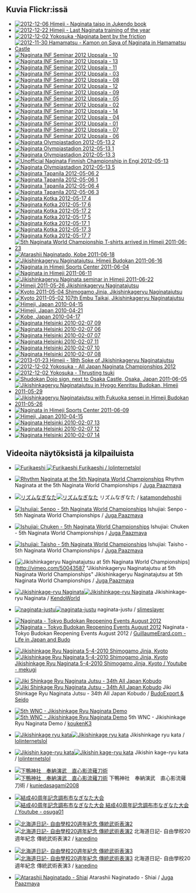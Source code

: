 
## Kuvia Flickr:issä

-   [![2012-12-06 Himeji - Naginata taiso in Jukendo
    book](http://farm9.static.flickr.com/8362/8450641664_fea2b93757_s.jpg)](http://farm9.static.flickr.com/8362/8450641664_fea2b93757_b.jpg "2012-12-06 Himeji - Naginata taiso in Jukendo book")
-   [![2012-12-22 Himeji - Last Naginata training of the
    year](http://farm9.static.flickr.com/8084/8310222005_f8fd5e3497_s.jpg)](http://farm9.static.flickr.com/8084/8310222005_f8fd5e3497_b.jpg "2012-12-22 Himeji - Last Naginata training of the year")
-   [![2012-12-02 Yokosuka -Naginata bent by the
    friction](http://farm9.static.flickr.com/8364/8310167633_49559323f3_s.jpg)](http://farm9.static.flickr.com/8364/8310167633_49559323f3_b.jpg "2012-12-02 Yokosuka -Naginata bent by the friction")
-   [![2012-11-30 Hamamatsu - Kamon on Saya of Naginata in Hamamatsu
    Castle](http://farm9.static.flickr.com/8493/8310434296_6376408a49_s.jpg)](http://farm9.static.flickr.com/8493/8310434296_6376408a49_b.jpg "2012-11-30 Hamamatsu - Kamon on Saya of Naginata in Hamamatsu Castle")
-   [![Naginata INF Seminar 2012 Uppsala -
    10](http://farm9.static.flickr.com/8180/7896503292_ec80ff1b79_s.jpg)](http://farm9.static.flickr.com/8180/7896503292_ec80ff1b79_b.jpg "Naginata INF Seminar 2012 Uppsala - 10")
-   [![Naginata INF Seminar 2012 Uppsala -
    13](http://farm9.static.flickr.com/8461/7896512612_8793b62e5c_s.jpg)](http://farm9.static.flickr.com/8461/7896512612_8793b62e5c_b.jpg "Naginata INF Seminar 2012 Uppsala - 13")
-   [![Naginata INF Seminar 2012 Uppsala -
    11](http://farm9.static.flickr.com/8435/7896506982_dca3d1c65d_s.jpg)](http://farm9.static.flickr.com/8435/7896506982_dca3d1c65d_b.jpg "Naginata INF Seminar 2012 Uppsala - 11")
-   [![Naginata INF Seminar 2012 Uppsala -
    03](http://farm9.static.flickr.com/8313/7896478092_f6d6ca8ab8_s.jpg)](http://farm9.static.flickr.com/8313/7896478092_f6d6ca8ab8_b.jpg "Naginata INF Seminar 2012 Uppsala - 03")
-   [![Naginata INF Seminar 2012 Uppsala -
    08](http://farm9.static.flickr.com/8310/7896497718_fe55710472_s.jpg)](http://farm9.static.flickr.com/8310/7896497718_fe55710472_b.jpg "Naginata INF Seminar 2012 Uppsala - 08")
-   [![Naginata INF Seminar 2012 Uppsala -
    12](http://farm9.static.flickr.com/8031/7896510078_3784100263_s.jpg)](http://farm9.static.flickr.com/8031/7896510078_3784100263_b.jpg "Naginata INF Seminar 2012 Uppsala - 12")
-   [![Naginata INF Seminar 2012 Uppsala -
    09](http://farm9.static.flickr.com/8446/7896500648_f48c9c8317_s.jpg)](http://farm9.static.flickr.com/8446/7896500648_f48c9c8317_b.jpg "Naginata INF Seminar 2012 Uppsala - 09")
-   [![Naginata INF Seminar 2012 Uppsala -
    05](http://farm9.static.flickr.com/8461/7896487956_dce6c1843e_s.jpg)](http://farm9.static.flickr.com/8461/7896487956_dce6c1843e_b.jpg "Naginata INF Seminar 2012 Uppsala - 05")
-   [![Naginata INF Seminar 2012 Uppsala -
    02](http://farm9.static.flickr.com/8308/7896472998_40e781294b_s.jpg)](http://farm9.static.flickr.com/8308/7896472998_40e781294b_b.jpg "Naginata INF Seminar 2012 Uppsala - 02")
-   [![Naginata INF Seminar 2012 Uppsala -
    14](http://farm9.static.flickr.com/8315/7896514856_41f04cb760_s.jpg)](http://farm9.static.flickr.com/8315/7896514856_41f04cb760_b.jpg "Naginata INF Seminar 2012 Uppsala - 14")
-   [![Naginata INF Seminar 2012 Uppsala -
    04](http://farm9.static.flickr.com/8170/7896486144_6dc0bc0a9f_s.jpg)](http://farm9.static.flickr.com/8170/7896486144_6dc0bc0a9f_b.jpg "Naginata INF Seminar 2012 Uppsala - 04")
-   [![Naginata INF Seminar 2012 Uppsala -
    01](http://farm9.static.flickr.com/8306/7896468302_daa1e5cc82_s.jpg)](http://farm9.static.flickr.com/8306/7896468302_daa1e5cc82_b.jpg "Naginata INF Seminar 2012 Uppsala - 01")
-   [![Naginata INF Seminar 2012 Uppsala -
    07](http://farm9.static.flickr.com/8301/7896495090_f071163601_s.jpg)](http://farm9.static.flickr.com/8301/7896495090_f071163601_b.jpg "Naginata INF Seminar 2012 Uppsala - 07")
-   [![Naginata INF Seminar 2012 Uppsala -
    06](http://farm9.static.flickr.com/8456/7896492076_fe637292d2_s.jpg)](http://farm9.static.flickr.com/8456/7896492076_fe637292d2_b.jpg "Naginata INF Seminar 2012 Uppsala - 06")
-   [![Naginata Olympiastadion 2012-05-13
    2](http://farm8.static.flickr.com/7092/7325915248_bcd9f5013d_s.jpg)](http://farm8.static.flickr.com/7092/7325915248_bcd9f5013d_b.jpg "Naginata Olympiastadion 2012-05-13 2")
-   [![Naginata Olympiastadion 2012-05-13
    1](http://farm9.static.flickr.com/8018/7325914770_e23060cbac_s.jpg)](http://farm9.static.flickr.com/8018/7325914770_e23060cbac_b.jpg "Naginata Olympiastadion 2012-05-13 1")
-   [![Naginata Olympiastadion 2012-05-13
    3](http://farm8.static.flickr.com/7103/7325915808_915e607c6f_s.jpg)](http://farm8.static.flickr.com/7103/7325915808_915e607c6f_b.jpg "Naginata Olympiastadion 2012-05-13 3")
-   [![Unofficial Naginata Finnish Championship in Engi
    2012-05-13](http://farm8.static.flickr.com/7220/7325916622_d06f075c74_s.jpg)](http://farm8.static.flickr.com/7220/7325916622_d06f075c74_b.jpg "Unofficial Naginata Finnish Championship in Engi 2012-05-13")
-   [![Naginata Olympiastadion 2012-05-13
    5](http://farm8.static.flickr.com/7222/7325917160_0fbed0005f_s.jpg)](http://farm8.static.flickr.com/7222/7325917160_0fbed0005f_b.jpg "Naginata Olympiastadion 2012-05-13 5")
-   [![Naginata Tapanila 2012-05-06
    2](http://farm8.static.flickr.com/7102/7322793128_6ecbf9ba35_s.jpg)](http://farm8.static.flickr.com/7102/7322793128_6ecbf9ba35_b.jpg "Naginata Tapanila 2012-05-06 2")
-   [![Naginata Tapanila 2012-05-06
    1](http://farm8.static.flickr.com/7097/7322791966_12d05c342e_s.jpg)](http://farm8.static.flickr.com/7097/7322791966_12d05c342e_b.jpg "Naginata Tapanila 2012-05-06 1")
-   [![Naginata Tapanila 2012-05-06
    4](http://farm8.static.flickr.com/7215/7322793674_46af1663f4_s.jpg)](http://farm8.static.flickr.com/7215/7322793674_46af1663f4_b.jpg "Naginata Tapanila 2012-05-06 4")
-   [![Naginata Tapanila 2012-05-06
    3](http://farm8.static.flickr.com/7240/7322796388_03e5127f42_s.jpg)](http://farm8.static.flickr.com/7240/7322796388_03e5127f42_b.jpg "Naginata Tapanila 2012-05-06 3")
-   [![Naginata Kotka 2012-05-17
    4](http://farm8.static.flickr.com/7095/7322720230_13d51d3fe5_s.jpg)](http://farm8.static.flickr.com/7095/7322720230_13d51d3fe5_b.jpg "Naginata Kotka 2012-05-17 4")
-   [![Naginata Kotka 2012-05-17
    6](http://farm8.static.flickr.com/7237/7322721756_f2dd161603_s.jpg)](http://farm8.static.flickr.com/7237/7322721756_f2dd161603_b.jpg "Naginata Kotka 2012-05-17 6")
-   [![Naginata Kotka 2012-05-17
    2](http://farm8.static.flickr.com/7098/7322718612_4d1df73cf8_s.jpg)](http://farm8.static.flickr.com/7098/7322718612_4d1df73cf8_b.jpg "Naginata Kotka 2012-05-17 2")
-   [![Naginata Kotka 2012-05-17
    5](http://farm8.static.flickr.com/7090/7322721174_37084e99e3_s.jpg)](http://farm8.static.flickr.com/7090/7322721174_37084e99e3_b.jpg "Naginata Kotka 2012-05-17 5")
-   [![Naginata Kotka 2012-05-17
    1](http://farm9.static.flickr.com/8148/7322717598_0451681c9f_s.jpg)](http://farm9.static.flickr.com/8148/7322717598_0451681c9f_b.jpg "Naginata Kotka 2012-05-17 1")
-   [![Naginata Kotka 2012-05-17
    3](http://farm9.static.flickr.com/8015/7322719398_8cf48943cd_s.jpg)](http://farm9.static.flickr.com/8015/7322719398_8cf48943cd_b.jpg "Naginata Kotka 2012-05-17 3")
-   [![Naginata Kotka 2012-05-17
    7](http://farm8.static.flickr.com/7229/7322723630_6b6f96827f_s.jpg)](http://farm8.static.flickr.com/7229/7322723630_6b6f96827f_b.jpg "Naginata Kotka 2012-05-17 7")
-   [![5th Naginata World Championship T-shirts arrived in Himeji
    2011-06-23](http://farm7.static.flickr.com/6021/6004950535_3e14c0577b_s.jpg)](http://farm7.static.flickr.com/6021/6004950535_3e14c0577b_b.jpg "5th Naginata World Championship T-shirts arrived in Himeji 2011-06-23")
-   [![Atarashii Naginatado, Kobe
    2011-06-18](http://farm7.static.flickr.com/6132/5988483341_e0f32e72b2_s.jpg)](http://farm7.static.flickr.com/6132/5988483341_e0f32e72b2_b.jpg "Atarashii Naginatado, Kobe 2011-06-18")
-   [![Jikishinkageryu Naginatajutsu, Himeji Budokan
    2011-06-16](http://farm7.static.flickr.com/6030/5988482559_c7f38f2417_s.jpg)](http://farm7.static.flickr.com/6030/5988482559_c7f38f2417_b.jpg "Jikishinkageryu Naginatajutsu, Himeji Budokan 2011-06-16")
-   [![Naginata in Himeji Sports Center
    2011-06-04](http://farm7.static.flickr.com/6149/5973529225_c13bf69915_s.jpg)](http://farm7.static.flickr.com/6149/5973529225_c13bf69915_b.jpg "Naginata in Himeji Sports Center 2011-06-04")
-   [![Naginata in Himeji
    2011-06-11](http://farm6.static.flickr.com/5191/5896930485_bc7a7e2b6c_s.jpg)](http://farm6.static.flickr.com/5191/5896930485_bc7a7e2b6c_b.jpg "Naginata in Himeji 2011-06-11")
-   [![Jikishinkageryu Naginata seminar in Himeji
    2011-06-22](http://farm6.static.flickr.com/5103/5892262839_89ba17ac87_s.jpg)](http://farm6.static.flickr.com/5103/5892262839_89ba17ac87_b.jpg "Jikishinkageryu Naginata seminar in Himeji 2011-06-22")
-   [![Himeji 2011-05-26 Jikishinkageryu
    Naginatajutsu](http://farm3.static.flickr.com/2514/5763043905_5a542834cf_s.jpg)](http://farm3.static.flickr.com/2514/5763043905_5a542834cf_b.jpg "Himeji 2011-05-26 Jikishinkageryu Naginatajutsu")
-   [![Kyoto 2011-05-04 Shimogamo Jinja, Jikishinkageryu
    Naginatajutsu](http://farm6.static.flickr.com/5185/5763043699_fcda29747e_s.jpg)](http://farm6.static.flickr.com/5185/5763043699_fcda29747e_b.jpg "Kyoto 2011-05-04 Shimogamo Jinja, Jikishinkageryu Naginatajutsu")
-   [![Kyoto 2011-05-02 107th Embu Taikai, Jikishinkageryu
    Naginatajutsu](http://farm3.static.flickr.com/2291/5763589730_ae7116f625_s.jpg)](http://farm3.static.flickr.com/2291/5763589730_ae7116f625_b.jpg "Kyoto 2011-05-02 107th Embu Taikai, Jikishinkageryu Naginatajutsu")
-   [![Himeji, Japan
    2010-04-15](http://farm4.static.flickr.com/3371/4632519379_88b217df5e_s.jpg)](http://farm4.static.flickr.com/3371/4632519379_88b217df5e_b.jpg "Himeji, Japan 2010-04-15")
-   [![Himeji, Japan
    2010-04-21](http://farm4.static.flickr.com/3283/4595256326_37148e5411_s.jpg)](http://farm4.static.flickr.com/3283/4595256326_37148e5411_b.jpg "Himeji, Japan 2010-04-21")
-   [![Kobe, Japan
    2010-04-17](http://farm2.static.flickr.com/1116/4593691496_b30c388351_s.jpg)](http://farm2.static.flickr.com/1116/4593691496_b30c388351_b.jpg "Kobe, Japan 2010-04-17")
-   [![Naginata Helsinki 2010-02-07
    09](http://farm3.static.flickr.com/2729/4338424327_287da4b287_s.jpg)](http://farm3.static.flickr.com/2729/4338424327_287da4b287_b.jpg "Naginata Helsinki 2010-02-07 09")
-   [![Naginata Helsinki 2010-02-07
    06](http://farm3.static.flickr.com/2692/4339160168_08dc1a9d81_s.jpg)](http://farm3.static.flickr.com/2692/4339160168_08dc1a9d81_b.jpg "Naginata Helsinki 2010-02-07 06")
-   [![Naginata Helsinki 2010-02-07
    07](http://farm5.static.flickr.com/4011/4339162394_b87994a1bb_s.jpg)](http://farm5.static.flickr.com/4011/4339162394_b87994a1bb_b.jpg "Naginata Helsinki 2010-02-07 07")
-   [![Naginata Helsinki 2010-02-07
    11](http://farm5.static.flickr.com/4008/4338427189_f89d2db2b5_s.jpg)](http://farm5.static.flickr.com/4008/4338427189_f89d2db2b5_b.jpg "Naginata Helsinki 2010-02-07 11")
-   [![Naginata Helsinki 2010-02-07
    10](http://farm5.static.flickr.com/4065/4339167466_e3a8a150fe_s.jpg)](http://farm5.static.flickr.com/4065/4339167466_e3a8a150fe_b.jpg "Naginata Helsinki 2010-02-07 10")
-   [![Naginata Helsinki 2010-02-07
    08](http://farm5.static.flickr.com/4052/4339164262_45cd7b2b27_s.jpg)](http://farm5.static.flickr.com/4052/4339164262_45cd7b2b27_b.jpg "Naginata Helsinki 2010-02-07 08")
-   [![2013-01-23 Himeji - 18th Soke of Jikishinkageryu
    Naginatajutsu](http://farm9.static.flickr.com/8184/8436921185_42a4c6a463_s.jpg)](http://farm9.static.flickr.com/8184/8436921185_42a4c6a463_b.jpg "2013-01-23 Himeji - 18th Soke of Jikishinkageryu Naginatajutsu")
-   [![2012-12-02 Yokosuka - All Japan Naginata Championships
    2012](http://farm9.static.flickr.com/8071/8311210012_4db397cd88_s.jpg)](http://farm9.static.flickr.com/8071/8311210012_4db397cd88_b.jpg "2012-12-02 Yokosuka - All Japan Naginata Championships 2012")
-   [![2012-12-02 Yokosuka - Thrusting
    tsuki](http://farm9.static.flickr.com/8222/8310163991_2311baf6ef_s.jpg)](http://farm9.static.flickr.com/8222/8310163991_2311baf6ef_b.jpg "2012-12-02 Yokosuka - Thrusting tsuki")
-   [![Shudokan Dojo sign, next to Osaka Castle, Osaka, Japan
    2011-06-05](http://farm9.static.flickr.com/8324/8091033492_065d0cc99f_s.jpg)](http://farm9.static.flickr.com/8324/8091033492_065d0cc99f_b.jpg "Shudokan Dojo sign, next to Osaka Castle, Osaka, Japan 2011-06-05")
-   [![Jikishinkageryu Naginatajutsu in Hyogo Kenritsu Budokan, Himeji
    2011-05-29](http://farm7.static.flickr.com/6071/6025333946_d18d4484bc_s.jpg)](http://farm7.static.flickr.com/6071/6025333946_d18d4484bc_b.jpg "Jikishinkageryu Naginatajutsu in Hyogo Kenritsu Budokan, Himeji 2011-05-29")
-   [![Jikishinkageryu Naginatajutsu with Fukuoka sensei in Himeji
    Budokan
    2011-05-26](http://farm7.static.flickr.com/6128/6024779061_de8bc8c77f_s.jpg)](http://farm7.static.flickr.com/6128/6024779061_de8bc8c77f_b.jpg "Jikishinkageryu Naginatajutsu with Fukuoka sensei in Himeji Budokan 2011-05-26")
-   [![Naginata in Himeji Sports Center
    2011-06-09](http://farm7.static.flickr.com/6089/6025334076_bfeb0aa7a6_s.jpg)](http://farm7.static.flickr.com/6089/6025334076_bfeb0aa7a6_b.jpg "Naginata in Himeji Sports Center 2011-06-09")
-   [![Himeji, Japan
    2010-04-15](http://farm5.static.flickr.com/4070/4632520539_aaba8e61fa_s.jpg)](http://farm5.static.flickr.com/4070/4632520539_aaba8e61fa_b.jpg "Himeji, Japan 2010-04-15")
-   [![Naginata Helsinki 2010-02-07
    13](http://farm5.static.flickr.com/4036/4339173618_30a64c0f5c_s.jpg)](http://farm5.static.flickr.com/4036/4339173618_30a64c0f5c_b.jpg "Naginata Helsinki 2010-02-07 13")
-   [![Naginata Helsinki 2010-02-07
    12](http://farm5.static.flickr.com/4066/4339171586_76e1df4c9d_s.jpg)](http://farm5.static.flickr.com/4066/4339171586_76e1df4c9d_b.jpg "Naginata Helsinki 2010-02-07 12")
-   [![Naginata Helsinki 2010-02-07
    14](http://farm3.static.flickr.com/2778/4339175212_89128e1f4d_s.jpg)](http://farm3.static.flickr.com/2778/4339175212_89128e1f4d_b.jpg "Naginata Helsinki 2010-02-07 14")

## Videoita näytöksistä ja kilpailuista

-   [![Furikaeshi](http://i1.ytimg.com/vi/WPud9FUkuS8/default.jpg)
    ![Furikaeshi](http://i1.ytimg.com/vi/WPud9FUkuS8/1.jpg)
    Furikaeshi / lolinternetslol
    ](http://www.youtube.com/watch?v=WPud9FUkuS8 "Furikaeshi")

-   [![Rhythm Naginata at the 5th Naginata World
    Championships](http://b.vimeocdn.com/ts/345/146/345146871_200.jpg)](http://vimeo.com/50075290 "Rhythm Naginata at the 5th Naginata World Championships")
    Rhythm Naginata at the 5th Naginata World Championships / [Juga
    Paazmaya](http://vimeo.com/paazmaya "Vimeo - Juga Paazmaya")

-   [![リズムなぎなた](http://i1.ytimg.com/vi/vRB8Fkevcc8/default.jpg)![リズムなぎなた](http://i1.ytimg.com/vi/vRB8Fkevcc8/1.jpg)](http://www.youtube.com/watch?v=vRB8Fkevcc8 "リズムなぎなた")
    リズムなぎなた /
    [katamondehoshii](http://youtube.com/katamondehoshii "Youtube - katamondehoshii")

-   [![Ishujiai: Senpo - 5th Naginata World
    Championships](http://b.vimeocdn.com/ts/345/175/345175294_200.jpg)](http://vimeo.com/50070446 "Ishujiai: Senpo - 5th Naginata World Championships")
    Ishujiai: Senpo - 5th Naginata World Championships / [Juga
    Paazmaya](http://vimeo.com/paazmaya "Vimeo - Juga Paazmaya")

-   [![Ishujiai: Chuken - 5th Naginata World
    Championships](http://b.vimeocdn.com/ts/345/106/345106504_200.jpg)](http://vimeo.com/50069067 "Ishujiai: Chuken - 5th Naginata World Championships")
    Ishujiai: Chuken - 5th Naginata World Championships / [Juga
    Paazmaya](http://vimeo.com/paazmaya "Vimeo - Juga Paazmaya")

-   [![Ishujiai: Taisho - 5th Naginata World
    Championships](http://b.vimeocdn.com/ts/345/097/345097201_200.jpg)](http://vimeo.com/50068282 "Ishujiai: Taisho - 5th Naginata World Championships")
    Ishujiai: Taisho - 5th Naginata World Championships / [Juga
    Paazmaya](http://vimeo.com/paazmaya "Vimeo - Juga Paazmaya")

-   [![Jikishinkageryu Naginatajutsu at 5th Naginata World
    Championships](http://b.vimeocdn.com/ts/344/928/344928580_200.jpg)](http://vimeo.com/50043587 "Jikishinkageryu Naginatajutsu at 5th Naginata World Championships"
    Jikishinkageryu Naginatajutsu at 5th Naginata World Championships /
    [Juga Paazmaya](http://vimeo.com/paazmaya "Vimeo - Juga Paazmaya")

-   [![Jikishinkage-ryu
    Naginata](http://i1.ytimg.com/vi/64cmdEUl_jc/default.jpg)![Jikishinkage-ryu
    Naginata](http://i1.ytimg.com/vi/64cmdEUl_jc/1.jpg)](http://www.youtube.com/watch?v=64cmdEUl_jc "Jikishinkage-ryu Naginata")
    Jikishinkage-ryu Naginata /
    [KendoWorld](http://youtube.com/KendoWorld "Youtube - KendoWorld")

-   [![naginata-justu](http://i1.ytimg.com/vi/V7ed641wnCE/default.jpg)![naginata-justu](http://i1.ytimg.com/vi/V7ed641wnCE/1.jpg)](http://www.youtube.com/watch?v=V7ed641wnCE "naginata-justu")
    naginata-justu /
    [slimeslayer](http://youtube.com/slimeslayer "Youtube - slimeslayer")

-   [![Naginata - Tokyo Budokan Reopening Events August
    2012](http://i1.ytimg.com/vi/r1YGdzXQDZw/default.jpg)![Naginata - Tokyo
    Budokan Reopening Events August
    2012](http://i1.ytimg.com/vi/r1YGdzXQDZw/1.jpg)](http://www.youtube.com/watch?v=r1YGdzXQDZw "Naginata - Tokyo Budokan Reopening Events August 2012")
    Naginata - Tokyo Budokan Reopening Events August 2012 /
    [GuillaumeErard.com - Life in Japan and
    Budo](http://youtube.com/GuillaumeErard.com%20-%20Life%20in%20Japan%20and%20Budo "Youtube - GuillaumeErard.com - Life in Japan and Budo")

-   [![Jikishinkage Ryu Naginata 5-4-2010 Shimogamo Jinja, Kyoto](http://i1.ytimg.com/vi/ntwaxNRAYmM/default.jpg)![Jikishinkage Ryu
    Naginata 5-4-2010 Shimogamo Jinja, Kyoto](http://i1.ytimg.com/vi/ntwaxNRAYmM/1.jpg)
    Jikishinkage Ryu Naginata 5-4-2010 Shimogamo Jinja, Kyoto / Youtube - mekugi
    ](http://www.youtube.com/watch?v=ntwaxNRAYmM "Jikishinkage Ryu Naginata 5-4-2010 Shimogamo Jinja, Kyoto")

-   [![Jiki Shinkage Ryu Naginata Jutsu - 34th All Japan Kobudo](http://i1.ytimg.com/vi/a5VqaxmgVvU/default.jpg)![Jiki Shinkage
    Ryu Naginata Jutsu - 34th All Japan
    Kobudo](http://i1.ytimg.com/vi/a5VqaxmgVvU/1.jpg)](http://www.youtube.com/watch?v=a5VqaxmgVvU "Jiki Shinkage Ryu Naginata Jutsu - 34th All Japan Kobudo")
    Jiki Shinkage Ryu Naginata Jutsu - 34th All Japan Kobudo / [BudoExport &
    Seido](http://youtube.com/BudoExport%20&%20Seido "Youtube - BudoExport & Seido")

-   [![5th WNC - Jikishinkage Ryu Naginata
    Demo](http://i1.ytimg.com/vi/XIfImDzR-Yg/default.jpg)![5th WNC -
    Jikishinkage Ryu Naginata
    Demo](http://i1.ytimg.com/vi/XIfImDzR-Yg/1.jpg)](http://www.youtube.com/watch?v=XIfImDzR-Yg "5th WNC - Jikishinkage Ryu Naginata Demo")
    5th WNC - Jikishinkage Ryu Naginata Demo /
    [koukenK3](http://youtube.com/koukenK3 "Youtube - koukenK3")

-   [![Jikishinkage ryu
    kata](http://i1.ytimg.com/vi/jaRA2zY_VhU/default.jpg)![Jikishinkage ryu
    kata](http://i1.ytimg.com/vi/jaRA2zY_VhU/1.jpg)](http://www.youtube.com/watch?v=jaRA2zY_VhU "Jikishinkage ryu  kata")
    Jikishinkage ryu kata /
    [lolinternetslol](http://youtube.com/lolinternetslol "Youtube - lolinternetslol")

-   [![Jikishin kage-ryu
    kata](http://i1.ytimg.com/vi/IibZC8PBYns/default.jpg)![Jikishin kage-ryu
    kata](http://i1.ytimg.com/vi/IibZC8PBYns/1.jpg)](http://www.youtube.com/watch?v=IibZC8PBYns "Jikishin kage-ryu kata")
    Jikishin kage-ryu kata /
    [lolinternetslol](http://youtube.com/lolinternetslol "Youtube - lolinternetslol")

-   [![下鴨神社　奉納演武　直心影流薙刀術](http://i1.ytimg.com/vi/DiCwRBds458/default.jpg)![下鴨神社　奉納演武　直心影流薙刀術](http://i1.ytimg.com/vi/DiCwRBds458/1.jpg)](http://www.youtube.com/watch?v=DiCwRBds458 "下鴨神社　奉納演武　直心影流薙刀術")
    下鴨神社　奉納演武　直心影流薙刀術 /
    [kuniedasagami2008](http://youtube.com/kuniedasagami2008 "Youtube - kuniedasagami2008")

-   [![結成40周年記念調布市なぎなた大会](http://i1.ytimg.com/vi/v696WandAw8/default.jpg)![結成40周年記念調布市なぎなた大会](http://i1.ytimg.com/vi/v696WandAw8/1.jpg)
    結成40周年記念調布市なぎなた大会 / Youtube - osuga01
    ](http://www.youtube.com/watch?v=v696WandAw8 "結成40周年記念調布市なぎなた大会")

-   [![北海道日記- 自由學校20週年紀念
    傳統武術表演2](http://i1.ytimg.com/vi/0TOaYDdhqlk/default.jpg)![北海道日記-
    自由學校20週年紀念
    傳統武術表演2](http://i1.ytimg.com/vi/0TOaYDdhqlk/1.jpg)](http://www.youtube.com/watch?v=0TOaYDdhqlk "北海道日記- 自由學校20週年紀念 傳統武術表演2")
    北海道日記- 自由學校20週年紀念 傳統武術表演2 /
    [kanedino](http://youtube.com/kanedino "Youtube - kanedino")

-   [![北海道日記- 自由學校20週年紀念
    傳統武術表演3](http://i1.ytimg.com/vi/3horKHbL7I8/default.jpg)![北海道日記-
    自由學校20週年紀念
    傳統武術表演3](http://i1.ytimg.com/vi/3horKHbL7I8/1.jpg)](http://www.youtube.com/watch?v=3horKHbL7I8 "北海道日記- 自由學校20週年紀念 傳統武術表演3")
    北海道日記- 自由學校20週年紀念 傳統武術表演3 /
    [kanedino](http://youtube.com/kanedino "Youtube - kanedino")

-   [![Atarashii Naginatado -
    Shiai](http://b.vimeocdn.com/ts/248/910/24891079_200.jpg)](http://vimeo.com/6520199 "Atarashii Naginatado - Shiai")
    Atarashii Naginatado - Shiai / [Juga
    Paazmaya](http://vimeo.com/paazmaya "Vimeo - Juga Paazmaya")
